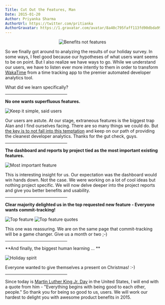 ```yaml
---
Title: Cut Out the Features, Man
Date: 2015-01-20
Author: Priyanka Sharma
AuthorUrl: https://twitter.com/pritianka
AuthorGravatar: https://1.gravatar.com/avatar/8a40c795faff113fd90dbda994d43156
---
```


<p style="text-align:center;">
    <img src="https://wakatime.com/static/img/blog/benefits_not_features.png" alt="Benefits not features" title="Benefits Not Features" />
</p>

So we finally got around to analyzing the results of our holiday survey.  In some ways, I feel good because our hypotheses of what users want seems to be on point.  But I also realize we have ways to go.  While we understand our users, we have to listen ever more intently to them in order to transform [WakaTime](https://wakatime.com) from a time tracking app to the premier automated developer analytics tool.

What did we learn specifically?

<hr style="width:40%;" />

**No one wants superfluous features.**

![Keep it simple, said users](https://wakatime.com/static/img/blog/keep_it_simple_said_users.png "Keep it simple, said users")

Our users are astute.  At our stage, extraneous features is the biggest trap Alan and I find ourselves facing.  There are so many things we could do.  But [the key is to not fall into this temptation](http://ethansaustin.com/2015/01/01/the-habit-of-no/) and keep on our path of providing the cleanest developer analytics.  Thanks for the gut check, guys.

<hr style="width:40%;" />

**The dashboard and reports by project tied as the most important existing features.**

![Most important feature](https://wakatime.com/static/img/blog/most_imp_feature.png "Most Important Feature")

This is interesting insight for us.  Our expectation was the dashboard would win hands down.  Not the case.  We were working on a lot of cool ideas but nothing project specific.  We will now delve deeper into the project reports and give you better benefits and usability.

<hr style="width:40%;" />

**Clear majority delighted us in the top requested new feature - Everyone wants commit-tracking!**

![Top feature](https://wakatime.com/static/img/blog/top_feature.png "Top Feature")
![Top feature quotes](https://wakatime.com/static/img/blog/top_feature_quotes.png "Top Feature Quotes")

This one was reassuring.  We are on the same page that commit-tracking will be a game changer.  Give us a month or two ;-)

<hr style="width:40%;" />

**And finally, the biggest human learning ... **

![Holiday spirit](https://wakatime.com/static/img/blog/christmas_spirit.png "Holiday Spirit")

Everyone wanted to give themselves a present on Christmas! :-)

<hr style="width:40%;" />

Since today is [Martin Luther King Jr. Day](http://en.wikipedia.org/wiki/Martin_Luther_King,_Jr._Day) in the United States, I will end with a quote from him - "Everything begins with being good to each other, people."  So thank you for being so good to us, users.  We will work our hardest to delight you with awesome product benefits in 2015.
